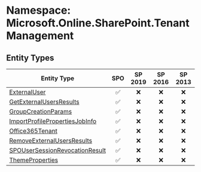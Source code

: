 # Namespace: Microsoft.Online.SharePoint.TenantManagement

## Entity Types

Entity Type | SPO | SP 2019 | SP 2016 | SP 2013
----------|:---:|:-------:|:-------:|:-------:
[ExternalUser](./EntityTypes/ExternalUser.md) | ✅ | ❌ | ❌ | ❌
[GetExternalUsersResults](./EntityTypes/GetExternalUsersResults.md) | ✅ | ❌ | ❌ | ❌
[GroupCreationParams](./EntityTypes/GroupCreationParams.md) | ✅ | ❌ | ❌ | ❌
[ImportProfilePropertiesJobInfo](./EntityTypes/ImportProfilePropertiesJobInfo.md) | ✅ | ❌ | ❌ | ❌
[Office365Tenant](./EntityTypes/Office365Tenant.md) | ✅ | ❌ | ❌ | ❌
[RemoveExternalUsersResults](./EntityTypes/RemoveExternalUsersResults.md) | ✅ | ❌ | ❌ | ❌
[SPOUserSessionRevocationResult](./EntityTypes/SPOUserSessionRevocationResult.md) | ✅ | ❌ | ❌ | ❌
[ThemeProperties](./EntityTypes/ThemeProperties.md) | ✅ | ❌ | ❌ | ❌